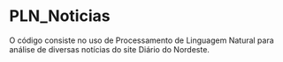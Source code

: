 # PLN_Noticias
O código consiste no uso de Processamento de Linguagem Natural para análise de diversas notícias do site Diário do Nordeste.
